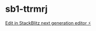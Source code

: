 # sb1-ttrmrj

[Edit in StackBlitz next generation editor ⚡️](https://stackblitz.com/~/github.com/apkaisaw/sb1-ttrmrj)